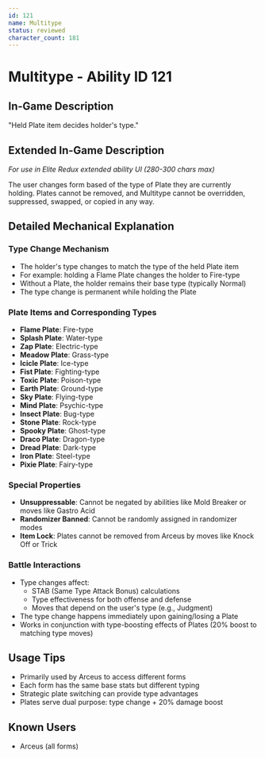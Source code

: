 ```yaml
---
id: 121
name: Multitype
status: reviewed
character_count: 181
---
```


# Multitype - Ability ID 121

## In-Game Description
"Held Plate item decides holder's type."

## Extended In-Game Description
*For use in Elite Redux extended ability UI (280-300 chars max)*

The user changes form based of the type of Plate they are currently holding. Plates cannot be removed, and Multitype cannot be overridden, suppressed, swapped, or copied in any way.

## Detailed Mechanical Explanation

### Type Change Mechanism
- The holder's type changes to match the type of the held Plate item
- For example: holding a Flame Plate changes the holder to Fire-type
- Without a Plate, the holder remains their base type (typically Normal)
- The type change is permanent while holding the Plate

### Plate Items and Corresponding Types
- **Flame Plate**: Fire-type
- **Splash Plate**: Water-type
- **Zap Plate**: Electric-type
- **Meadow Plate**: Grass-type
- **Icicle Plate**: Ice-type
- **Fist Plate**: Fighting-type
- **Toxic Plate**: Poison-type
- **Earth Plate**: Ground-type
- **Sky Plate**: Flying-type
- **Mind Plate**: Psychic-type
- **Insect Plate**: Bug-type
- **Stone Plate**: Rock-type
- **Spooky Plate**: Ghost-type
- **Draco Plate**: Dragon-type
- **Dread Plate**: Dark-type
- **Iron Plate**: Steel-type
- **Pixie Plate**: Fairy-type

### Special Properties
- **Unsuppressable**: Cannot be negated by abilities like Mold Breaker or moves like Gastro Acid
- **Randomizer Banned**: Cannot be randomly assigned in randomizer modes
- **Item Lock**: Plates cannot be removed from Arceus by moves like Knock Off or Trick

### Battle Interactions
- Type changes affect:
  - STAB (Same Type Attack Bonus) calculations
  - Type effectiveness for both offense and defense
  - Moves that depend on the user's type (e.g., Judgment)
- The type change happens immediately upon gaining/losing a Plate
- Works in conjunction with type-boosting effects of Plates (20% boost to matching type moves)

## Usage Tips
- Primarily used by Arceus to access different forms
- Each form has the same base stats but different typing
- Strategic plate switching can provide type advantages
- Plates serve dual purpose: type change + 20% damage boost

## Known Users
- Arceus (all forms)

